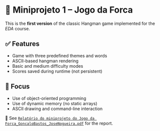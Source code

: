 # 🧩 Miniprojeto 1 – Jogo da Forca

This is the **first version** of the classic Hangman game implemented for the *EDA* course.

## ✅ Features

- Game with three predefined themes and words
- ASCII-based hangman rendering
- Basic and medium difficulty modes
- Scores saved during runtime (not persistent)

## 🧠 Focus

- Use of object-oriented programming
- Use of dynamic memory (no static arrays)
- ASCII drawing and command-line interaction

📄 See [`Relatório do miniprojeto do Jogo da Forca_GoncaloBastos_JoseNogueira.pdf`](./relatorio.pdf) for the report.
